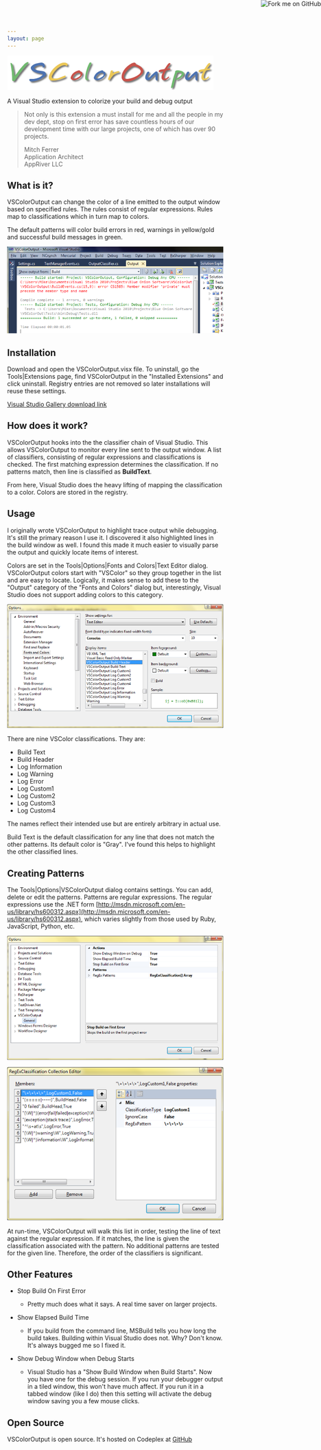 ```yaml
---
layout: page
---
```

![noborder](/cdn/images/vscoloroutput/vscoloroutputlogo.png)

A Visual Studio extension to colorize your build and debug output

> Not only is this extension a must install for me and all the people in my dev dept, stop on first error has save countless hours of our development time with our large projects, one of which has over 90 projects.
>
> Mitch Ferrer  
> Application Architect  
> AppRiver LLC

## What is it?

VSColorOutput can change the color of a line emitted to the output window based on specified rules. The rules consist of regular expressions. Rules map to classifications which in turn map to colors.

The default patterns will color build errors in red, warnings in yellow/gold and successful build messages in green.

![screen shot of VSColorOutput build output](/cdn/images/vscoloroutput/vscoloroutput.png)

## Installation

Download and open the VSColorOutput.visx file. To uninstall, go the Tools|Extensions page, find VSColorOutput in the "Installed Extensions" and click uninstall. Registry entries are not removed so later installations will reuse these settings.

[Visual Studio Gallery download link](https://visualstudiogallery.msdn.microsoft.com/f4d9c2b5-d6d7-4543-a7a5-2d7ebabc2496)

## How does it work?

VSColorOutput hooks into the the classifier chain of Visual Studio. This allows VSColorOutput to monitor every line sent to the output window. A list of classifiers, consisting of regular expressions and classifications is checked. The first matching expression determines the classification. If no patterns match, then line is classified as **BuildText**.

From here, Visual Studio does the heavy lifting of mapping the classification to a color. Colors are stored in the registry.

## Usage

I originally wrote VSColorOutput to highlight trace output while debugging. It's still the primary reason I use it. I discovered it also highlighted lines in the build window as well. I found this made it much easier to visually parse the output and quickly locate items of interest.

Colors are set in the Tools|Options|Fonts and Colors|Text Editor dialog. VSColorOutput colors start with "VSColor" so they group together in the list and are easy to locate. Logically, it makes sense to add these to the "Output" category of the "Fonts and Colors" dialog but, interestingly, Visual Studio does not support adding colors to this category.

![screen shot of VSColorOutput colors dialog](/cdn/images/vscoloroutput/vscoloroutputcolors.png)

There are nine VSColor classifications. They are:

  * Build Text
  * Build Header
  * Log Information
  * Log Warning
  * Log Error
  * Log Custom1
  * Log Custom2
  * Log Custom3
  * Log Custom4

The names reflect their intended use but are entirely arbitrary in actual use.

Build Text is the default classification for any line that does not match the other patterns. Its default color is "Gray". I've found this helps to highlight the other classified lines.

## Creating Patterns

The Tools|Options|VSColorOutput dialog contains settings. You can add, delete or edit the patterns. Patterns are regular expressions. The regular expressions use the .NET form [http://msdn.microsoft.com/en-us/library/hs600312.aspx](http://msdn.microsoft.com/en-us/library/hs600312.aspx), which varies slightly from those used by Ruby, JavaScript, Python, etc.

![screen shot of VSColorOutput options dialog](/cdn/images/vscoloroutput/vscoloroutputoptions.png)

![screen shot of VSColorOutput patterns dialog](/cdn/images/vscoloroutput/vscoloroutputpatterns.png)

At run-time, VSColorOutput will walk this list in order, testing the line of text against the regular expression. If it matches, the line is given the classification associated with the pattern. No additional patterns are tested for the given line. Therefore, the order of the classifiers is significant.

## Other Features

+ Stop Build On First Error
  - Pretty much does what it says. A real time saver on larger projects.
  

+ Show Elapsed Build Time
  - If you build from the command line, MSBuild tells you how long the build takes. Building within Visual Studio does not. Why? Don't know. It's always bugged me so I fixed it.


+ Show Debug Window when Debug Starts
  - Visual Studio has a "Show Build Window when Build Starts".  Now you have one for the debug session. If you run your debugger output in a tiled window, this won't have much affect.   If you run it in a tabbed window (like I do) then this setting will activate the debug window saving you a few mouse clicks.

## Open Source

VSColorOutput is open source. It's hosted on Codeplex at
[GitHub](https://github.com/mike-ward/VSColorOutput)

<a href="https://github.com/mike-ward/VSColorOutput">

<img style="position: absolute; top: 0; right: 0; border: 0;" src="https://camo.githubusercontent.com/652c5b9acfaddf3a9c326fa6bde407b87f7be0f4/68747470733a2f2f73332e616d617a6f6e6177732e636f6d2f6769746875622f726962626f6e732f666f726b6d655f72696768745f6f72616e67655f6666373630302e706e67" alt="Fork me on GitHub" data-canonical-src="https://s3.amazonaws.com/github/ribbons/forkme_right_orange_ff7600.png"></a>

